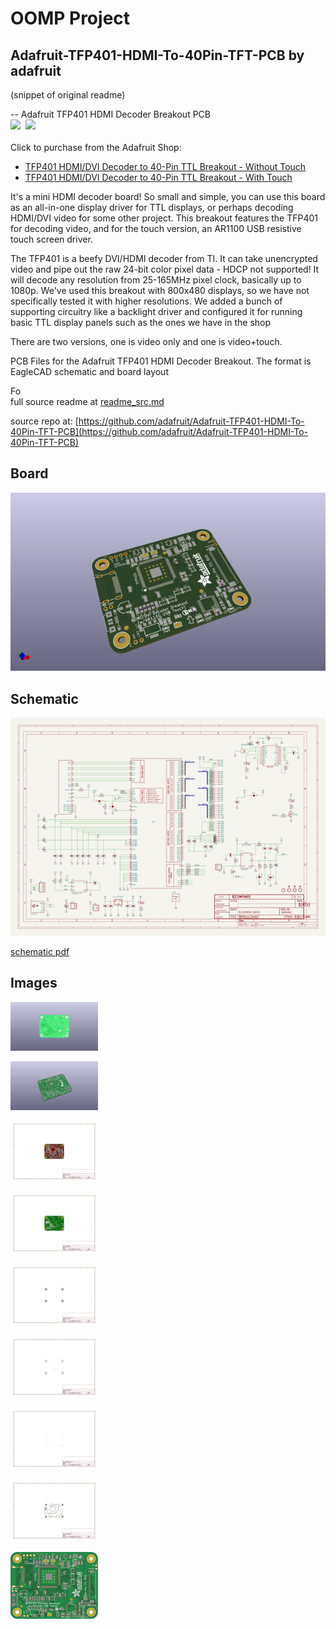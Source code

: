 # OOMP Project  
## Adafruit-TFP401-HDMI-To-40Pin-TFT-PCB  by adafruit  
  
(snippet of original readme)  
  
-- Adafruit TFP401 HDMI Decoder Breakout PCB  
<a href="http://www.adafruit.com/products/2218"><img src="assets/2218.jpg?raw=true" width="400px"></a>&nbsp; <a href="http://www.adafruit.com/products/2219"><img src="assets/2219.jpg?raw=true" width="400px"></a><br />  
Click to purchase from the Adafruit Shop:  
- [TFP401 HDMI/DVI Decoder to 40-Pin TTL Breakout - Without Touch](https://www.adafruit.com/product/2218)  
- [TFP401 HDMI/DVI Decoder to 40-Pin TTL Breakout - With Touch](https://www.adafruit.com/product/2219)  
  
It's a mini HDMI decoder board! So small and simple, you can use this board as an all-in-one display driver for TTL displays, or perhaps decoding HDMI/DVI video for some other project. This breakout features the TFP401 for decoding video, and for the touch version, an AR1100 USB resistive touch screen driver.  
  
The TFP401 is a beefy DVI/HDMI decoder from TI. It can take unencrypted video and pipe out the raw 24-bit color pixel data - HDCP not supported! It will decode any resolution from 25-165MHz pixel clock, basically up to 1080p. We've used this breakout with 800x480 displays, so we have not specifically tested it with higher resolutions. We added a bunch of supporting circuitry like a backlight driver and configured it for running basic TTL display panels such as the ones we have in the shop  
  
There are two versions, one is video only and one is video+touch.   
  
PCB Files for the Adafruit TFP401 HDMI Decoder Breakout. The format is EagleCAD schematic and board layout  
  
Fo  
  full source readme at [readme_src.md](readme_src.md)  
  
source repo at: [https://github.com/adafruit/Adafruit-TFP401-HDMI-To-40Pin-TFT-PCB](https://github.com/adafruit/Adafruit-TFP401-HDMI-To-40Pin-TFT-PCB)  
## Board  
  
[![working_3d.png](working_3d_600.png)](working_3d.png)  
## Schematic  
  
[![working_schematic.png](working_schematic_600.png)](working_schematic.png)  
  
[schematic pdf](working_schematic.pdf)  
## Images  
  
[![working_3D_bottom.png](working_3D_bottom_140.png)](working_3D_bottom.png)  
  
[![working_3D_top.png](working_3D_top_140.png)](working_3D_top.png)  
  
[![working_assembly_page_01.png](working_assembly_page_01_140.png)](working_assembly_page_01.png)  
  
[![working_assembly_page_02.png](working_assembly_page_02_140.png)](working_assembly_page_02.png)  
  
[![working_assembly_page_03.png](working_assembly_page_03_140.png)](working_assembly_page_03.png)  
  
[![working_assembly_page_04.png](working_assembly_page_04_140.png)](working_assembly_page_04.png)  
  
[![working_assembly_page_05.png](working_assembly_page_05_140.png)](working_assembly_page_05.png)  
  
[![working_assembly_page_06.png](working_assembly_page_06_140.png)](working_assembly_page_06.png)  
  
[![working_top.png](working_top_140.png)](working_top.png)  
